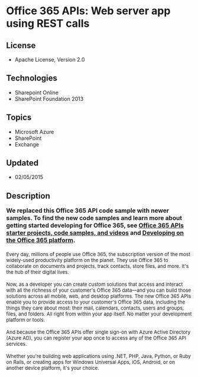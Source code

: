 # Office 365 APIs: Web server app using REST calls
## License
- Apache License, Version 2.0
## Technologies
- Sharepoint Online
- SharePoint Foundation 2013
## Topics
- Microsoft Azure
- SharePoint
- Exchange
## Updated
- 02/05/2015
## Description

<div id="header"><strong><span style="font-size:medium">We replaced this Office 365 API code sample with newer samples. To find the new code samples and learn more about getting started developing for Office 365, see
<a href="https://msdn.microsoft.com/en-us/office/office365/howto/starter-projects-and-code-samples">
Office 365 APIs starter projects, code samples, and videos</a> and <a href="https://msdn.microsoft.com/en-us/office/office365/howto/platform-development-overview">
Developing on the Office 365 platform</a>.</span></strong></div>
<div><strong><span style="font-size:medium"><br>
</span></strong></div>
<div></div>
<div><span style="font-size:small">Every day, millions of people use Office 365, the subscription version of the most widely-used productivity platform on the planet. They use Office 365 to collaborate on documents and projects, track contacts, store files,
 and more. It's the hub of their digital lives.</span></div>
<div><br>
<span style="font-size:small">Now, as a developer you can create custom solutions that access and interact with all the richness of your customer's Office 365 data&mdash;and you can build those solutions across all mobile, web, and desktop platforms. The new
 Office 365 APIs enable you to provide access to your customer's Office 365 data, including the things they care about most: their mail, calendars, contacts, users and groups, files, and folders. All right from within your app itself. No matter your development
 platform or tools.</span></div>
<div><br>
<span style="font-size:small">And because the Office 365 APIs offer single sign-on with Azure Active Directory (Azure AD), you can register your app once to access any of the Office 365 API services.</span></div>
<div><br>
<span style="font-size:small">Whether you're building web applications using .NET, PHP, Java, Python, or Ruby on Rails, or creating apps for Windows Universal Apps, iOS, Android, or on another device platform, it's your choice.</span></div>
